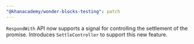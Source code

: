 ```yaml
---
"@khanacademy/wonder-blocks-testing": patch
---
```


`RespondWith` API now supports a signal for controlling the settlement of the promise. Introduces `SettleController` to support this new feature.
